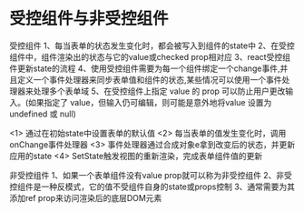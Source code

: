 # 受控组件与非受控组件

受控组件
1、每当表单的状态发生变化时，都会被写入到组件的state中
2、在受控组件中，组件渲染出的状态与它的value或checked prop相对应
3、react受控组件更新state的流程
4、使用受控组件需要为每一个组件绑定一个change事件,并且定义一个事件处理器来同步表单值和组件的状态,某些情况可以使用一个事件处理器来处理多个表单域
5、在受控组件上指定 value 的 prop 可以防止用户更改输入。(如果指定了 value，但输入仍可编辑，则可能是意外地将value 设置为 undefined 或 null)


<1> 通过在初始state中设置表单的默认值
<2> 每当表单的值发生变化时，调用onChange事件处理器
<3> 事件处理器通过合成对象e拿到改变后的状态，并更新应用的state
<4> SetState触发视图的重新渲染，完成表单组件值的更新


非受控组件
1、如果一个表单组件没有value prop就可以称为非受控组件
2、非受控组件是一种反模式，它的值不受组件自身的state或props控制
3、通常需要为其添加ref prop来访问渲染后的底层DOM元素

